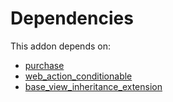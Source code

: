 # Dependencies

This addon depends on:

- [purchase](https://github.com/bringout/oca-ocb-core)
- [web_action_conditionable](https://github.com/bringout/oca-technical)
- [base_view_inheritance_extension](https://github.com/bringout/oca-technical)
